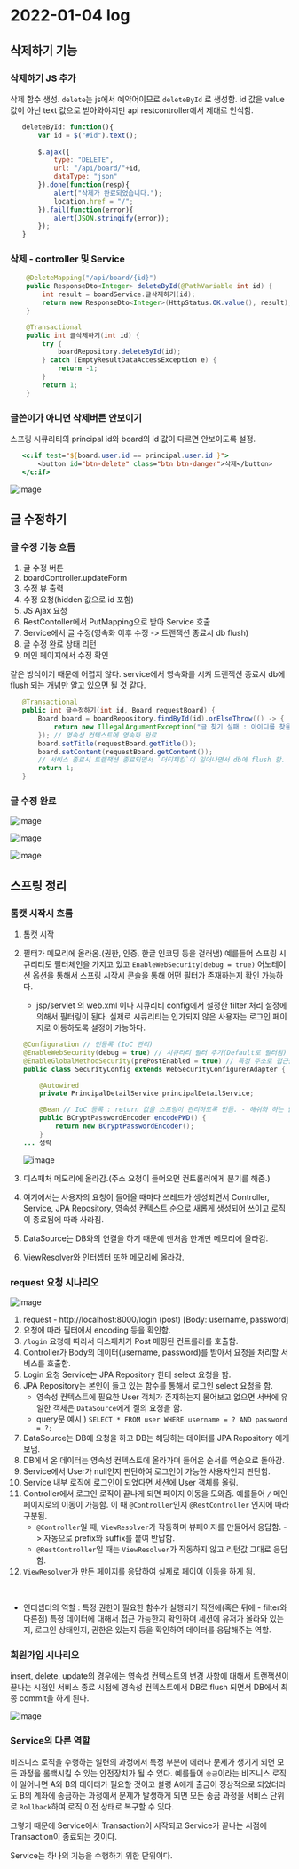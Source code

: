 # 2022-01-04 log

## 삭제하기 기능

### 삭제하기 JS 추가

 삭제 함수 생성. `delete`는 js에서 예약어이므로 `deleteById` 로 생성함.
 id 값을 value 값이 아닌 text 값으로 받아와야지만 api restcontroller에서 제대로 인식함.

 ```js
 	deleteById: function(){
		var id = $("#id").text();
		
		$.ajax({
			type: "DELETE",
			url: "/api/board/"+id, 
			dataType: "json" 
		}).done(function(resp){
			alert("삭제가 완료되었습니다.");
			location.href = "/";
		}).fail(function(error){
			alert(JSON.stringify(error));
		});
	}
```

### 삭제 - controller 및 Service

```java
	@DeleteMapping("/api/board/{id}")
	public ResponseDto<Integer> deleteById(@PathVariable int id) {
		int result = boardService.글삭제하기(id);
		return new ResponseDto<Integer>(HttpStatus.OK.value(), result);
	}
```

```java
	@Transactional
	public int 글삭제하기(int id) {
		try {
			boardRepository.deleteById(id);
		} catch (EmptyResultDataAccessException e) {
			return -1;
		}
		return 1;
	}
```

### 글쓴이가 아니면 삭제버튼 안보이기

 스프링 시큐리티의 principal id와 board의 id 값이 다르면 안보이도록 설정.

 ```jsp
 	<c:if test="${board.user.id == principal.user.id }">
		<button id="btn-delete" class="btn btn-danger">삭제</button>
	</c:if>
```

![image](https://user-images.githubusercontent.com/84966961/147947869-cb0a986d-c399-4c59-8b87-a8e6c392101d.png)

## 글 수정하기

### 글 수정 기능 흐름

 1. 글 수정 버튼
 2. boardController.updateForm
 3. 수정 뷰 출력
 4. 수정 요청(hidden 값으로 id 포함)
 5. JS Ajax 요청
 6. RestContoller에서 PutMapping으로 받아 Service 호출
 7. Service에서 글 수정(영속화 이후 수정 -> 트랜잭션 종료시 db flush)
 8. 글 수정 완료 상태 리턴
 9. 메인 페이지에서 수정 확인

 같은 방식이기 때문에 어렵지 않다. service에서 영속화를 시켜 트랜잭션 종료시 db에 flush 되는 개념만 알고 있으면 될 것 같다.

 ```java
 	@Transactional
	public int 글수정하기(int id, Board requestBoard) {
		Board board = boardRepository.findById(id).orElseThrow(() -> {
			return new IllegalArgumentException("글 찾기 실패 : 아이디를 찾을 수 없습니다.");
		}); // 영속성 컨텍스트에 영속화 완료
		board.setTitle(requestBoard.getTitle());
		board.setContent(requestBoard.getContent());
		// 서비스 종료시 트랜잭션 종료되면서 `더티체킹`이 일어나면서 db에 flush 함.
		return 1;
	}
```


### 글 수정 완료

![image](https://user-images.githubusercontent.com/84966961/147951814-b744a85d-6ae5-4e09-8ecb-b5efe12581cf.png)

![image](https://user-images.githubusercontent.com/84966961/147951836-11242315-323e-4f5d-9f13-80d522731b7e.png)

![image](https://user-images.githubusercontent.com/84966961/147951851-1c5200d4-1a43-43b6-94f8-be4442fdc77a.png)

## 스프링 정리

### 톰캣 시작시 흐름

1. 톰캣 시작
2. 필터가 메모리에 올라옴.(권한, 인증, 한글 인코딩 등을 걸러냄) 예를들어 스프링 시큐리티도 필터체인을 가지고 있고 `EnableWebSecurity(debug = true)` 어노테이션 옵션을 통해서 스프링 시작시 콘솔을 통해 어떤 필터가 존재하는지 확인 가능하다.
    - jsp/servlet 의 web.xml 이나 시큐리티 config에서 설정한 filter 처리 설정에 의해서 필터링이 된다. 실제로 시큐리티는 인가되지 않은 사용자는 로그인 페이지로 이동하도록 설정이 가능하다.
    ```java
    @Configuration // 빈등록 (IoC 관리)
    @EnableWebSecurity(debug = true) // 시큐리티 필터 추가(Default로 필터됨) -> 필터에 대한 설정을 이 클래스에서 정리함.
    @EnableGlobalMethodSecurity(prePostEnabled = true) // 특정 주소로 접근을 하면 권한 및 인증을 미리 체크하겠다는 뜻.
    public class SecurityConfig extends WebSecurityConfigurerAdapter {

        @Autowired
        private PrincipalDetailService principalDetailService;

        @Bean // IoC 등록 : return 값을 스프링이 관리하도록 만듬. - 해쉬화 하는 함수를 리턴함.
        public BCryptPasswordEncoder encodePWD() {
            return new BCryptPasswordEncoder();
        }
    ... 생략
    ```
    ![image](https://user-images.githubusercontent.com/84966961/147997385-65a8706f-4a88-401c-9324-dd3cb32edb5a.png)

3. 디스패처 메모리에 올라감.(주소 요청이 들어오면 컨트롤러에게 분기를 해줌.)
4. 여기에서는 사용자의 요청이 들어올 때마다 쓰레드가 생성되면서 Controller, Service, JPA Repository, 영속성 컨텍스트 순으로 새롭게 생성되어 쓰이고 로직이 종료됨에 따라 사라짐.
5. DataSource는 DB와의 연결을 하기 때문에 맨처음 한개만 메모리에 올라감.
6. ViewResolver와 인터셉터 또한 메모리에 올라감.

### request 요청 시나리오

![image](https://user-images.githubusercontent.com/84966961/147999575-ca09f80d-7818-4078-8fec-9fc083dc9325.png)

1. request - http://localhost:8000/login (post) [Body: username, password]
2. 요청에 따라 필터에서 encoding 등을 확인함. 
3. `/login` 요청에 따라서 디스패처가 Post 매핑된 컨트롤러를 호출함.
4. Controller가 Body의 데이터(username, password)를 받아서 요청을 처리할 서비스를 호출함.
5. Login 요청 Service는 JPA Repository 한테 select 요청을 함.
6. JPA Repository는 본인이 들고 있는 함수를 통해서 로그인 select 요청을 함.
    - 영속성 컨텍스트에 필요한 User 객체가 존재하는지 물어보고 없으면 서버에 유일한 객체은 `DataSource`에게 질의 요청을 함.
    - query문 예시 ) `SELECT * FROM user WHERE username = ? AND password = ?;`
7. DataSource는 DB에 요청을 하고 DB는 해당하는 데이터를 JPA Repository 에게 보냄.
8. DB에서 온 데이터는 영속성 컨텍스트에 올라가며 들어온 순서를 역순으로 돌아감.
9. Service에서 User가 null인지 판단하여 로그인이 가능한 사용자인지 판단함.
10. Service 내부 로직에 로그인이 되었다면 세션에 User 객체를 올림.
11. Controller에서 로그인 로직이 끝나게 되면 페이지 이동을 도와줌. 예를들어 `/` 메인페이지로의 이동이 가능함. 이 때 `@Controller`인지 `@RestController` 인지에 따라 구분됨.
    - `@Controller`일 때, `ViewResolver`가 작동하며 뷰페이지를 만들어서 응답함. -> 자동으로 prefix와 suffix를 붙여 반납함.
    - `@RestController`일 때는 `ViewResolver`가 작동하지 않고 리턴값 그대로 응답함.
12. `ViewResolver`가 만든 페이지를 응답하여 실제로 페이이 이동을 하게 됨.

<br>

- 인터셉터의 역할 : 특정 권한이 필요한 함수가 실행되기 직전에(혹은 뒤에 - filter와 다른점) 특정 데이터에 대해서 접근 가능한지 확인하며 세션에 유저가 올라와 있는지, 로그인 상태인지, 권한은 있는지 등을 확인하여 데이터를 응답해주는 역할.

### 회원가입 시나리오

 insert, delete, update의 경우에는 영속성 컨텍스트의 변경 사항에 대해서 트랜잭션이 끝나는 시점인 서비스 종료 시점에 영속성 컨텍스트에서 DB로 flush 되면서 DB에서 최종 commit을 하게 된다.

![image](https://user-images.githubusercontent.com/84966961/148000037-b24ce3ef-8ab1-4be4-b4f0-c99c0d85fb0b.png)

### Service의 다른 역할

 비즈니스 로직을 수행하는 일련의 과정에서 특정 부분에 에러나 문제가 생기게 되면 모든 과정을 롤백시킬 수 있는 안전장치가 될 수 있다. 예를들어 `송금`이라는 비즈니스 로직이 일어나면 A와 B의 데이터가 필요할 것이고 설령 A에게 출금이 정상적으로 되었더라도 B의 계좌에 송금하는 과정에서 문제가 발생하게 되면 모든 송금 과정을 서비스 단위로 `Rollback`하여 로직 이전 상태로 복구할 수 있다.

 그렇기 때문에 Service에서 Transaction이 시작되고 Service가 끝나는 시점에 Transaction이 종료되는 것이다.

 Service는 하나의 기능을 수행하기 위한 단위이다.
